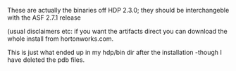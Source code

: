 These are actually the binaries off HDP 2.3.0; they should be interchangeble with the ASF 2.7.1 release

(usual disclaimers etc: if you want the artifacts direct you can download the whole install from hortonworks.com. 

This is just what ended up in my hdp/bin dir after the installation -though I have deleted the pdb files.

